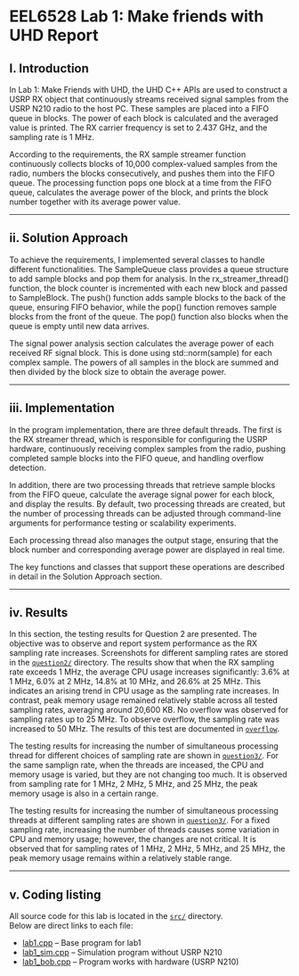 # EEL6528 Lab 1: Make friends with UHD Report

## I. Introduction
In Lab 1: Make Friends with UHD, the UHD C++ APIs are used to construct a USRP RX object that continuously streams received signal samples from the USRP N210 radio to the host PC. These samples are placed into a FIFO queue in blocks. The power of each block is calculated and the averaged value is printed. The RX carrier frequency is set to 2.437 GHz, and the sampling rate is 1 MHz.

According to the requirements, the RX sample streamer function continuously collects blocks of 10,000 complex-valued samples from the radio, numbers the blocks consecutively, and pushes them into the FIFO queue. The processing function pops one block at a time from the FIFO queue, calculates the average power of the block, and prints the block number together with its average power value. 

---

## ii. Solution Approach
To achieve the requirements, I implemented several classes to handle different functionalities. The SampleQueue class provides a queue structure to add sample blocks and pop them for analysis. In the rx_streamer_thread() function, the block counter is incremented with each new block and passed to SampleBlock. The push() function adds sample blocks to the back of the queue, ensuring FIFO behavior, while the pop() function removes sample blocks from the front of the queue. The pop() function also blocks when the queue is empty until new data arrives.

The signal power analysis section calculates the average power of each received RF signal block. This is done using std::norm(sample) for each complex sample. The powers of all samples in the block are summed and then divided by the block size to obtain the average power.

---

## iii. Implementation
In the program implementation, there are three default threads. The first is the RX streamer thread, which is responsible for configuring the USRP hardware, continuously receiving complex samples from the radio, pushing completed sample blocks into the FIFO queue, and handling overflow detection.

In addition, there are two processing threads that retrieve sample blocks from the FIFO queue, calculate the average signal power for each block, and display the results. By default, two processing threads are created, but the number of processing threads can be adjusted through command-line arguments for performance testing or scalability experiments.

Each processing thread also manages the output stage, ensuring that the block number and corresponding average power are displayed in real time.

The key functions and classes that support these operations are described in detail in the Solution Approach section.

---

## iv. Results
In this section, the testing results for Question 2 are presented. The objective was to observe and report system performance as the RX sampling rate increases. Screenshots for different sampling rates are stored in the [`question2/`](../report/results/question2) directory. The results show that when the RX sampling rate exceeds 1 MHz, the average CPU usage increases significantly: 3.6% at 1 MHz, 6.0% at 2 MHz, 14.8% at 10 MHz, and 26.6% at 25 MHz. This indicates an arising trend in CPU usage as the sampling rate increases. In contrast, peak memory usage remained relatively stable across all tested sampling rates, averaging around 20,600 KB. No overflow was observed for sampling rates up to 25 MHz. To observe overflow, the sampling rate was increased to 50 MHz. The results of this test are documented in [`overflow`](../report/results/question2/50MHz_1.png).

The testing results for increasing the number of simultaneous processing thread for different choices of sampling rate are shown in [`question3/`](../report/results/question3). For the same samplign rate, when the threads are inceased, the CPU and memory usage is varied, but they are not changing too much. It is observed from sampling rate for 1 MHz, 2 MHz, 5 MHz, and 25 MHz, the peak memory usage is also in a certain range. 

The testing results for increasing the number of simultaneous processing threads at different sampling rates are shown in [`question3/`](../report/results/question3). For a fixed sampling rate, increasing the number of threads causes some variation in CPU and memory usage; however, the changes are not critical. It is observed that for sampling rates of 1 MHz, 2 MHz, 5 MHz, and 25 MHz, the peak memory usage remains within a relatively stable range.

---

## v. Coding listing
All source code for this lab is located in the [`src/`](../src) directory.  
Below are direct links to each file:  

- [lab1.cpp](../src/lab1.cpp) – Base program for lab1 
- [lab1_sim.cpp](../src/lab1_sim.cpp) – Simulation program without USRP N210
- [lab1_bob.cpp](../src/lab1_bob.cpp) – Program works with hardware (USRP N210)
